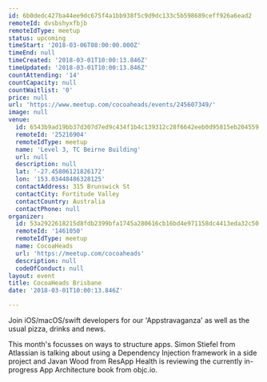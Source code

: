 ```yaml
---
id: 6b0dedc427ba44ee9dc675f4a1bb938f5c9d9dc133c5b598689ceff926a6ead2
remoteId: dvsbshyxfbjb
remoteIdType: meetup
status: upcoming
timeStart: '2018-03-06T08:00:00.000Z'
timeEnd: null
timeCreated: '2018-03-01T10:00:13.846Z'
timeUpdated: '2018-03-01T10:00:13.846Z'
countAttending: '14'
countCapacity: null
countWaitlist: '0'
price: null
url: 'https://www.meetup.com/cocoaheads/events/245607349/'
image: null
venue:
  id: 6543b9ad19bb37d307d7ed9c434f1b4c139312c28f6642eeb0d95815eb204559
  remoteId: '25216904'
  remoteIdType: meetup
  name: 'Level 3, TC Beirne Building'
  url: null
  description: null
  lat: '-27.45806121826172'
  lon: '153.03448486328125'
  contactAddress: 315 Brunswick St
  contactCity: Fortitude Valley
  contactCountry: Australia
  contactPhone: null
organizer:
  id: 53a2922618215d8fdb2399bfa1745a280616cb16bd4e971158dc4413eda32c50
  remoteId: '1461050'
  remoteIdType: meetup
  name: CocoaHeads
  url: 'https://meetup.com/cocoaheads'
  description: null
  codeOfConduct: null
layout: event
title: CocoaHeads Brisbane
date: '2018-03-01T10:00:13.846Z'

---
```

<p>Join iOS/macOS/swift developers for our 'Appstravaganza' as well as the usual pizza, drinks and news.</p> <p>This month's focusses on ways to structure apps. Simon Stiefel from Atlassian is talking about using a Dependency Injection framework in a side project and Javan Wood from ResApp Health is reviewing the currently in-progress App Architecture book from objc.io.</p>
